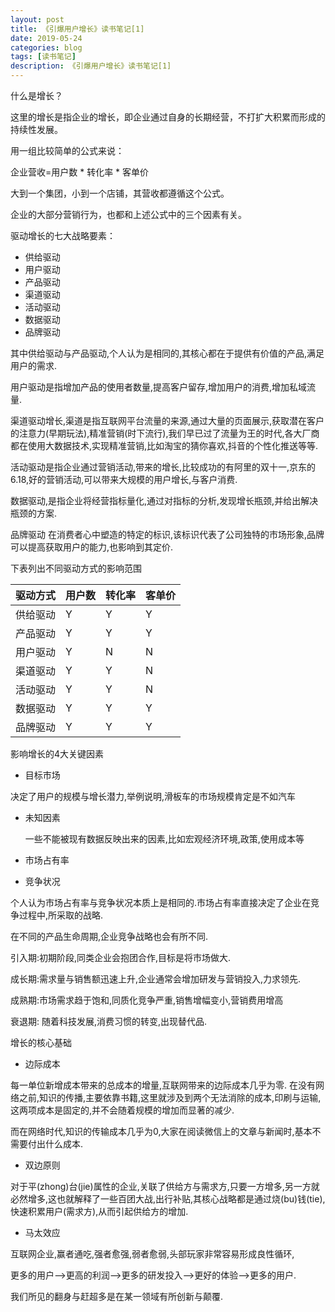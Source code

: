 ```yaml
---
layout: post
title: 《引爆用户增长》读书笔记[1]
date: 2019-05-24
categories: blog
tags: [读书笔记]
description: 《引爆用户增长》读书笔记[1]
---
```




什么是增长？

这里的增长是指企业的增长，即企业通过自身的长期经营，不打扩大积累而形成的持续性发展。

用一组比较简单的公式来说：

企业营收=用户数 * 转化率 * 客单价

大到一个集团，小到一个店铺，其营收都遵循这个公式。

企业的大部分营销行为，也都和上述公式中的三个因素有关。

驱动增长的七大战略要素：

- 供给驱动
- 用户驱动
- 产品驱动
- 渠道驱动
- 活动驱动
- 数据驱动
- 品牌驱动


其中供给驱动与产品驱动,个人认为是相同的,其核心都在于提供有价值的产品,满足用户的需求.

用户驱动是指增加产品的使用者数量,提高客户留存,增加用户的消费,增加私域流量.


渠道驱动增长,渠道是指互联网平台流量的来源,通过大量的页面展示,获取潜在客户的注意力(早期玩法),精准营销(时下流行),我们早已过了流量为王的时代,各大厂商都在使用大数据技术,实现精准营销,比如淘宝的猜你喜欢,抖音的个性化推送等等.

活动驱动是指企业通过营销活动,带来的增长,比较成功的有阿里的双十一,京东的6.18,好的营销活动,可以带来大规模的用户增长,与客户消费.

数据驱动,是指企业将经营指标量化,通过对指标的分析,发现增长瓶颈,并给出解决瓶颈的方案.

品牌驱动 在消费者心中塑造的特定的标识,该标识代表了公司独特的市场形象,品牌可以提高获取用户的能力,也影响到其定价.

下表列出不同驱动方式的影响范围

驱动方式 | 用户数 | 转化率 | 客单价
 --- | --- | ---  | ---
供给驱动 | Y | Y  | Y
产品驱动 | Y | Y  | Y
用户驱动 | Y | N  | N
渠道驱动 | Y | Y  | N
活动驱动 | Y | Y  | N
数据驱动 | Y | Y  | Y
品牌驱动 | Y | Y  | Y


影响增长的4大关键因素

- 目标市场

决定了用户的规模与增长潜力,举例说明,滑板车的市场规模肯定是不如汽车


- 未知因素
 
  一些不能被现有数据反映出来的因素,比如宏观经济环境,政策,使用成本等

- 市场占有率
- 竞争状况
 
个人认为市场占有率与竞争状况本质上是相同的.市场占有率直接决定了企业在竞争过程中,所采取的战略.

在不同的产品生命周期,企业竞争战略也会有所不同.

引入期:初期阶段,同类企业会抱团合作,目标是将市场做大.

成长期:需求量与销售额迅速上升,企业通常会增加研发与营销投入,力求领先.

成熟期:市场需求趋于饱和,同质化竞争严重,销售增幅变小,营销费用增高

衰退期: 随着科技发展,消费习惯的转变,出现替代品.


增长的核心基础

- 边际成本

每一单位新增成本带来的总成本的增量,互联网带来的边际成本几乎为零.
在没有网络之前,知识的传播,主要依靠书籍,这里就涉及到两个无法消除的成本,印刷与运输,这两项成本是固定的,并不会随着规模的增加而显著的减少.

而在网络时代,知识的传输成本几乎为0,大家在阅读微信上的文章与新闻时,基本不需要付出什么成本.

- 双边原则

对于平(zhong)台(jie)属性的企业,关联了供给方与需求方,只要一方增多,另一方就必然增多,这也就解释了一些百团大战,出行补贴,其核心战略都是通过烧(bu)钱(tie),快速积累用户(需求方),从而引起供给方的增加.

- 马太效应

互联网企业,赢者通吃,强者愈强,弱者愈弱,头部玩家非常容易形成良性循环,

更多的用户-->更高的利润-->更多的研发投入-->更好的体验-->更多的用户.

我们所见的翻身与赶超多是在某一领域有所创新与颠覆.







